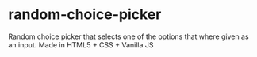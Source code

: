 # random-choice-picker
Random choice picker that selects one of the options that where given as an input. Made in HTML5 + CSS + Vanilla JS
